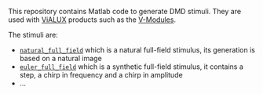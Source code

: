 This repository contains Matlab code to generate DMD stimuli. They are used
with [ViALUX](https://www.vialux.de/en/index.html) products such as the
[V-Modules](https://www.vialux.de/en/v-modules.html).

The stimuli are:
- [`natural_full_field`](sources/natural_full_field.m) which is a natural
  full-field stimulus, its generation is based on a natural image
- [`euler_full_field`](sources/euler_full_field.m) which is a synthetic
  full-field stimulus, it contains a step, a chirp in frequency and a chirp
  in amplitude
- ...
